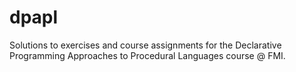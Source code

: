 # dpapl
Solutions to exercises and course assignments for the Declarative Programming Approaches to Procedural Languages course @ FMI.
